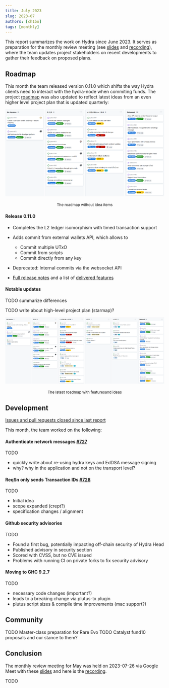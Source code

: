 ```yaml
---
title: July 2023
slug: 2023-07
authors: [ch1bo]
tags: [monthly]
---
```


This report summarizes the work on Hydra since June 2023. It serves as
preparation for the monthly review meeting (see [slides][slides] and
[recording][recording]), where the team updates project stakeholders on recent
developments to gather their feedback on proposed plans.

## Roadmap

This month the team released version 0.11.0 which shifts the way Hydra clients
need to interact with the hydra-node when commiting funds. The project
[roadmap](https://github.com/orgs/input-output-hk/projects/21) was also updated
to reflect latest ideas from an even higher level project plan that is updated
quarterly:

![The roadmap without idea items](./img/2023-07-roadmap-ex-ideas.png) <small><center>The roadmap without idea items</center></small>

#### Release 0.11.0

- Completes the L2 ledger isomorphism with timed transaction support

- Adds commit from external wallets API, which allows to

  - Commit multiple UTxO
  - Commit from scripts
  - Commit directly from any key

- Deprecated: Internal commits via the websocket API

- [Full release notes](https://github.com/input-output-hk/hydra/releases/tag/0.11.0) and a list of [delivered features](https://github.com/input-output-hk/hydra/milestone/11?closed=1)

#### Notable updates

TODO summarize differences

TODO write about high-level project plan (starmap)?

![The latest roadmap with features and ideas](./img/2023-07-roadmap.png) <small><center>The latest roadmap with featuresand ideas</center></small>

## Development

[Issues and pull requests closed since last
report](https://github.com/input-output-hk/hydra/issues?q=is%3Aclosed+sort%3Aupdated-desc+closed%3A2023-05-24..2023-06-22)

This month, the team worked on the following:

#### Authenticate network messages [#727](https://github.com/input-output-hk/hydra/issues/727)

TODO

- quickly write about re-using hydra keys and EdDSA message signing
- why? why in the application and not on the transport level?

#### ReqSn only sends Transaction IDs [#728](https://github.com/input-output-hk/hydra/issues/728)

TODO

- Initial idea
- scope expanded (crept?)
- specification changes / alignment

#### Github security advisories

TODO

- Found a first bug, potentially impacting off-chain security of Hydra Head
- Published advisory in security section
- Scored with CVSS, but no CVE issued
- Problems with running CI on private forks to fix security advisory

#### Moving to GHC 9.2.7

TODO

- necessary code changes (important?)
- leads to a breaking change via plutus-tx plugin
- plutus script sizes & compile time improvements (mac support?)

## Community

TODO Master-class preparation for Rare Evo
TODO Catalyst fund10 proposals and our stance to them?

## Conclusion

The monthly review meeting for May was held on 2023-07-26 via Google Meet with
these [slides][slides] and here is the [recording][recording].

TODO

[slides]: https://docs.google.com/presentation/d/1CQYAFztRcqofN6sbowg37QuXQ-DQU4NcDmoMghS36B8
[recording]: https://TODO
